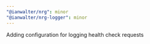 ```yaml
---
"@ianwalter/nrg": minor
"@ianwalter/nrg-logger": minor
---
```


Adding configuration for logging health check requests
